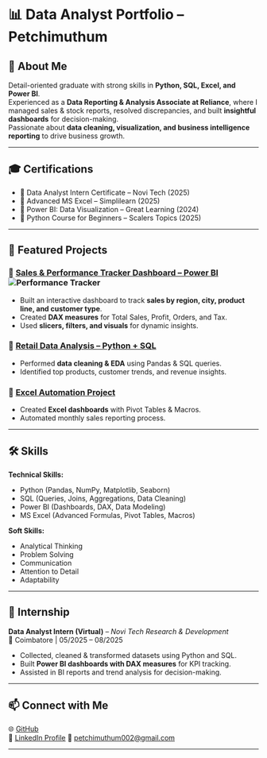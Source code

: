 # 📊 Data Analyst Portfolio – Petchimuthum

## 👋 About Me  
Detail-oriented graduate with strong skills in **Python, SQL, Excel, and Power BI**.  
Experienced as a **Data Reporting & Analysis Associate at Reliance**, where I managed sales & stock reports, resolved discrepancies, and built **insightful dashboards** for decision-making.  
Passionate about **data cleaning, visualization, and business intelligence reporting** to drive business growth.  

---

## 🎓 Certifications  
- 📜 Data Analyst Intern Certificate – Novi Tech (2025)  
- 📜 Advanced MS Excel – Simplilearn (2025) 
- 📜 Power BI: Data Visualization – Great Learning (2024)  
- 📜 Python Course for Beginners – Scalers Topics (2025)  

---

## 📂 Featured Projects  

### 🔹 [Sales & Performance Tracker Dashboard – Power BI](#)  ![Performance Tracker](https://github.com/user-attachments/assets/b78a30ab-bb90-40a2-877c-e03f645fc372)

- Built an interactive dashboard to track **sales by region, city, product line, and customer type**.  
- Created **DAX measures** for Total Sales, Profit, Orders, and Tax.  
- Used **slicers, filters, and visuals** for dynamic insights.  

### 🔹 [Retail Data Analysis – Python + SQL](#)  
- Performed **data cleaning & EDA** using Pandas & SQL queries.  
- Identified top products, customer trends, and revenue insights.  

### 🔹 [Excel Automation Project](#)  
- Created **Excel dashboards** with Pivot Tables & Macros.  
- Automated monthly sales reporting process.  

---

## 🛠 Skills  

**Technical Skills:**  
- Python (Pandas, NumPy, Matplotlib, Seaborn)  
- SQL (Queries, Joins, Aggregations, Data Cleaning)  
- Power BI (Dashboards, DAX, Data Modeling)  
- MS Excel (Advanced Formulas, Pivot Tables, Macros)  

**Soft Skills:**  
- Analytical Thinking  
- Problem Solving  
- Communication  
- Attention to Detail  
- Adaptability  

---

## 💼 Internship  

**Data Analyst Intern (Virtual)** – *Novi Tech Research & Development*  
📍 Coimbatore | 05/2025 – 08/2025  

- Collected, cleaned & transformed datasets using Python and SQL.  
- Built **Power BI dashboards with DAX measures** for KPI tracking.  
- Assisted in BI reports and trend analysis for decision-making.  

---

## 📫 Connect with Me  
🌐 [GitHub](https://github.com/petchimuthum15)  
🔗 [LinkedIn Profile](https://www.linkedin.com/in/petchimuthu-m-4a4b1036a)
📧 petchimuthum002@gmail.com

---

